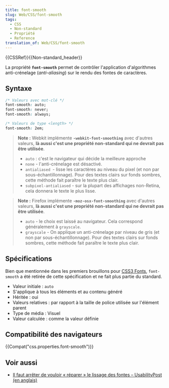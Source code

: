 ```yaml
---
title: font-smooth
slug: Web/CSS/font-smooth
tags:
  - CSS
  - Non-standard
  - Propriété
  - Reference
translation_of: Web/CSS/font-smooth
---
```

{{CSSRef}}{{Non-standard_header}}

La propriété **`font-smooth`** permet de contrôler l'application d'algorithmes anti-crénelage (_anti-aliasing_) sur le rendu des fontes de caractères.

## Syntaxe

```css
/* Valeurs avec mot-clé */
font-smooth: auto;
font-smooth: never;
font-smooth: always;

/* Valeurs de type <length> */
font-smooth: 2em;
```

> **Note :** Webkit implémente **`-webkit-font-smoothing`** avec d'autres valeurs, **là aussi c'est une propriété non-standard qui ne devrait pas être utilisée**.
>
> - `auto` : c'est le navigateur qui décide la meilleure approche
> - `none` - l'anti-crénelage est désactivé.
> - `antialiased `- lisse les caractères au niveau du pixel (et non par sous-échantillonnage). Pour des textes clairs sur fonds sombres, cette méthode fait paraître le texte plus clair.
> - `subpixel-antialiased` - sur la plupart des affichages non-Retina, cela donnera le texte le plus lisse.

> **Note :** Firefox implémente **`-moz-osx-font-smoothing`** avec d'autres valeurs, **là aussi c'est une propriété non-standard qui ne devrait pas être utilisée**.
>
> - `auto` - le choix est laissé au navigateur. Cela correspond généralement à `grayscale`.
> - `grayscale` - On applique un anti-crénelage par niveau de gris (et non par sous-échantillonnage). Pour des textes clairs sur fonds sombres, cette méthode fait paraître le texte plus clair.

## Spécifications

Bien que mentionnée dans les premiers brouillons pour [CSS3 Fonts](https://www.w3.org/TR/WD-font/#font-smooth), `font-smooth` a été retirée de cette spécification et ne fait plus partie du standard.



- Valeur initiale : `auto`
- S'applique à tous les éléments et au contenu généré
- Héritée : oui
- Valeurs relatives : par rapport à la taille de police utilisée sur l'élément parent
- Type de média : Visuel
- Valeur calculée : comme la valeur définie



## Compatibilité des navigateurs

{{Compat("css.properties.font-smooth")}}

## Voir aussi

- [Il faut arrêter de vouloir « réparer » le lissage des fontes – UsabilityPost (en anglais)](https://usabilitypost.com/2012/11/05/stop-fixing-font-smoothing/)
